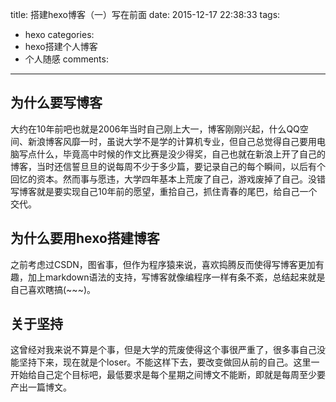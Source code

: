 title: 搭建hexo博客（一）写在前面
date: 2015-12-17 22:38:33
tags:
- hexo
categories: 
- hexo搭建个人博客
- 个人随感
comments:
---
## 为什么要写博客

大约在10年前吧也就是2006年当时自己刚上大一，博客刚刚兴起，什么QQ空间、新浪博客风靡一时，虽说大学不是学的计算机专业，但自己总觉得自己要用电脑写点什么，毕竟高中时候的作文比赛是没少得奖，自己也就在新浪上开了自己的博客，当时还信誓旦旦的说每周不少于多少篇，要记录自己的每个瞬间，以后有个回忆的资本。然而事与愿违，大学四年基本上荒废了自己，游戏废掉了自己。没错写博客就是要实现自己10年前的愿望，重拾自己，抓住青春的尾巴，给自己一个交代。


## 为什么要用hexo搭建博客
之前考虑过CSDN，图省事，但作为程序猿来说，喜欢捣腾反而使得写博客更加有趣，加上markdown语法的支持，写博客就像编程序一样有条不紊，总结起来就是自己喜欢瞎搞(~~~)。
<!-- more -->

## 关于坚持
这曾经对我来说不算是个事，但是大学的荒废使得这个事很严重了，很多事自己没能坚持下来，现在就是个loser。不能这样下去，要改变做回从前的自己。这里一开始给自己定个目标吧，最低要求是每个星期之间博文不能断，即就是每周至少要产出一篇博文。


